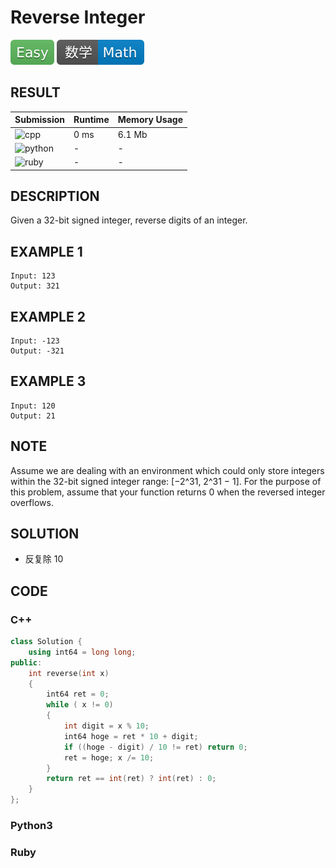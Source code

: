 # Reverse Integer

![Easy](../../materials/-Easy-5cb85c.svg) ![Math](../../materials/数学-Math-007ec6.svg)

## RESULT

| Submission                                                        | Runtime | Memory Usage |
| ----------------------------------------------------------------- | ------- | ------------ |
| ![cpp](https://img.shields.io/badge/leetcode007-cpp-f34b7d.svg)   | 0 ms    | 6.1 Mb       |
| ![python](https://img.shields.io/badge/leetcode007-py-3572A5.svg) | -       | -            |
| ![ruby](https://img.shields.io/badge/leetcode007-rb-701516.svg)   | -       | -            |

## DESCRIPTION

Given a 32-bit signed integer, reverse digits of an integer.

## EXAMPLE 1

```plain
Input: 123
Output: 321
```

## EXAMPLE 2

```plain
Input: -123
Output: -321
```

## EXAMPLE 3

```plain
Input: 120
Output: 21
```

## NOTE

Assume we are dealing with an environment which could only store integers within the 32-bit signed integer range: [−2^31,  2^31 − 1]. For the purpose of this problem, assume that your function returns 0 when the reversed integer overflows.

## SOLUTION

* 反复除 10

## CODE

### C++

```cpp
class Solution {
    using int64 = long long;
public:
    int reverse(int x)
    {
        int64 ret = 0;
        while ( x != 0)
        {
            int digit = x % 10;
            int64 hoge = ret * 10 + digit;
            if ((hoge - digit) / 10 != ret) return 0;
            ret = hoge; x /= 10;
        }
        return ret == int(ret) ? int(ret) : 0;
    }
};
```

### Python3

### Ruby

